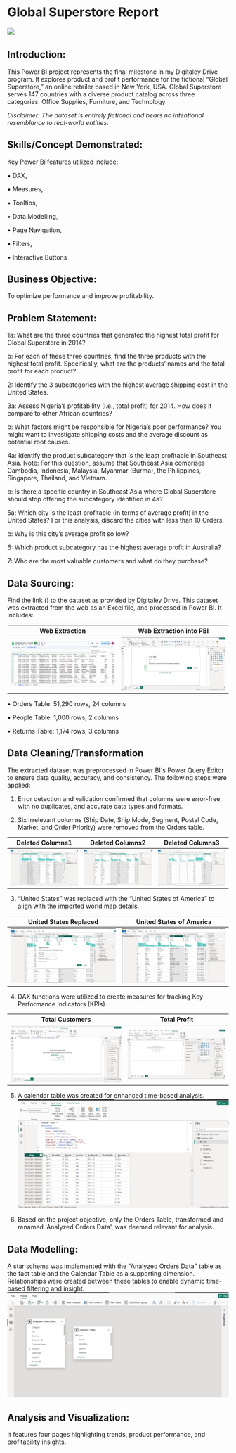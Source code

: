 # Global Superstore Report

![](Cover_image.avif)

## Introduction:
This Power BI project represents the final milestone in my Digitaley Drive program. It explores product and profit performance for the fictional “Global Superstore,” an online retailer based in New York, USA. Global Superstore serves 147 countries with a diverse product catalog across three categories: Office Supplies, Furniture, and Technology.

_Disclaimer_: _The dataset is entirely fictional and bears no intentional resemblance to real-world entities._

## Skills/Concept Demonstrated:
Key Power Bi features utilized include:

•	DAX,

•	Measures,

•	Tooltips,

•	Data Modelling,

•	Page Navigation,

•	Filters,

•	Interactive Buttons

## Business Objective: 
To optimize performance and improve profitability.

## Problem Statement:
1a: What are the three countries that generated the highest total profit for Global Superstore in 2014?

 b: For each of these three countries, find the three products with the highest total profit. Specifically, what are the products’ names and the total profit for each product?

2: Identify the 3 subcategories with the highest average shipping cost in the United States.

3a: Assess Nigeria’s profitability (i.e., total profit) for 2014. How does it compare to other African countries?  

b: What factors might be responsible for Nigeria’s poor performance? You might want to investigate shipping costs and the average discount as potential root causes.

4a: Identify the product subcategory that is the least profitable in Southeast Asia. Note: For this question, assume that Southeast Asia comprises Cambodia, Indonesia, Malaysia, Myanmar (Burma), the Philippines, Singapore, Thailand, and Vietnam.

b: Is there a specific country in Southeast Asia where Global Superstore should stop offering the subcategory identified in 4a?

5a: Which city is the least profitable (in terms of average profit) in the United States? For this analysis, discard the cities with less than 10 Orders.

b: Why is this city’s average profit so low?

6: Which product subcategory has the highest average profit in Australia?

7: Who are the most valuable customers and what do they purchase?

## Data Sourcing:
Find the link () to the dataset as provided by Digitaley Drive. This dataset was extracted from the web as an Excel file, and processed in Power BI. It includes: 

Web Extraction       |   Web Extraction into PBI  
:-------------------:|:--------------------------:
![](Web_extract.png) |![](Web_extract_to_PBI.png) 

•	Orders Table: 51,290 rows, 24 columns

•	People Table: 1,000 rows, 2 columns

•	Returns Table: 1,174 rows, 3 columns

## Data Cleaning/Transformation
The extracted dataset was preprocessed in Power BI's Power Query Editor to ensure data quality, accuracy, and consistency. The following steps were applied:

1.	Error detection and validation confirmed that columns were error-free, with no duplicates, and accurate data types and formats.

2.	Six irrelevant columns (Ship Date, Ship Mode, Segment, Postal Code, Market, and Order Priority) were removed from the Orders table.
	
Deleted Columns1          |   Deleted Columns2        |  Deleted Columns3
:------------------------:|:-------------------------:|:----------------:
![](Deleted_columns1.jpg) |![](Deleted_columns2.jpg)  |![](Deleted_columns3.jpg)

3.	“United States” was replaced with the “United States of America” to align with the imported world map details.

United States Replaced    |  United States of America   
:------------------------:|:--------------------:
![](US_replaced.png)      |![](Us_replaced2.png)  

4.	DAX functions were utilized to create measures for tracking Key Performance Indicators (KPIs).
   
  Total Customers         |  Total Profit        
:------------------------:|:--------------------:
![](Total_customers.jpg)  |![](Total_profit.jpg) 

5.	A calendar table was created for enhanced time-based analysis.
    ![](Calender_table.png)

6.	Based on the project objective, only the Orders Table, transformed and renamed 'Analyzed Orders Data', was deemed relevant for analysis.

## Data Modelling:
 A star schema was implemented with the "Analyzed Orders Data" table as the fact table and the Calendar Table as a supporting dimension. Relationships were created between these tables to enable dynamic time-based filtering and insight.
 ![](Data_model.png)
 
## Analysis and Visualization: 
It features four pages highlighting trends, product performance, and profitability insights.


	


